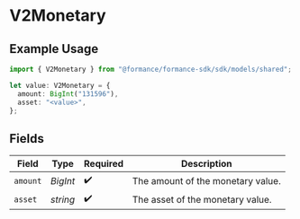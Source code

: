 # V2Monetary

## Example Usage

```typescript
import { V2Monetary } from "@formance/formance-sdk/sdk/models/shared";

let value: V2Monetary = {
  amount: BigInt("131596"),
  asset: "<value>",
};
```

## Fields

| Field                             | Type                              | Required                          | Description                       |
| --------------------------------- | --------------------------------- | --------------------------------- | --------------------------------- |
| `amount`                          | *BigInt*                          | :heavy_check_mark:                | The amount of the monetary value. |
| `asset`                           | *string*                          | :heavy_check_mark:                | The asset of the monetary value.  |